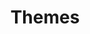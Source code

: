 ---
title: Themes
sections:
  - section_id: themes_swift
    type: themes_swift
    background: F7F7F1
    title: All Themes
    has_tab: true
    tab_title: "Themes:"
    tab_background: 1D242C
    tab_items: 
        - title: ALL THEMES
        - title: BUSINESS
        - title: LEARNING
        - title: PRODUCT
        - title: PORTFOLIO
        - title: PERSONAL
        - title: EVENT
        - title: BLOG
        - title: CUSTOM
    custom:
        section_id: call-to-action
        custom: custom
        background_color: 'F7F7F1'
        subtitle_1: Want something different from our themes? <br> Our UI and UX Team will help you build a custom theme, based on your preference! <br> The freedom to build a website limited only by your imagination.
        image: images/themescustom_1.svg
        image_alt: cta_image
        actions:
          - label: Get in touch
            url: /signup
            style: primary
            has_icon: true
            icon: arrow-right
            icon_position: right
            icon_color: black
            background_color: white
            text_color: black
            has_border: true
            border: black
    grid_items:
        - image: images/themes_1.svg
          image_alt: themes logo
          image_align: center
        - image: images/themes_1.svg
          image_alt: themes logo
          image_align: center
        - image: images/themes_1.svg
          image_alt: themes logo
          image_align: center
        - image: images/themes_1.svg
          image_alt: themes logo
          image_align: center
        - image: images/themes_1.svg
          image_alt: themes logo
          image_align: center
        - image: images/themes_1.svg
          image_alt: themes logo
          image_align: center
        - image: images/themes_1.svg
          image_alt: themes logo
          image_align: center
        - image: images/themes_1.svg
          image_alt: themes logo
          image_align: center
        - image: images/themes_1.svg
          image_alt: themes logo
          image_align: center   
template: landing
---